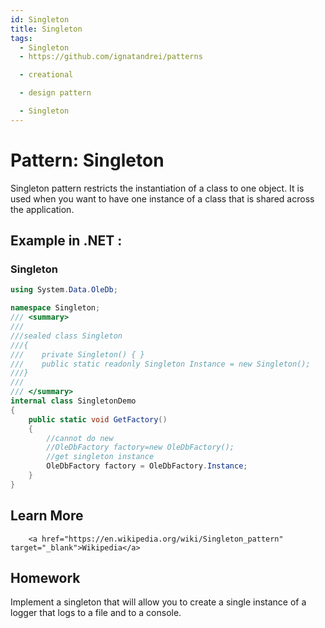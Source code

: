 ```yaml
---
id: Singleton
title: Singleton
tags:
  - Singleton
  - https://github.com/ignatandrei/patterns

  - creational

  - design pattern

  - Singleton
---
```


# Pattern:  Singleton

Singleton pattern restricts the instantiation of a class to one object. It is used when you want to have one instance of a class that is shared across the application.

## Example in .NET : 


###  Singleton
```csharp showLineNumbers title="Singleton example for Pattern Singleton"
using System.Data.OleDb;

namespace Singleton;
/// <summary>
/// 
///sealed class Singleton
///{
///    private Singleton() { }
///    public static readonly Singleton Instance = new Singleton();
///}
///
/// </summary>
internal class SingletonDemo
{
    public static void GetFactory()
    {
        //cannot do new
        //OleDbFactory factory=new OleDbFactory();
        //get singleton instance
        OleDbFactory factory = OleDbFactory.Instance;
    }
}

```


## Learn More


        <a href="https://en.wikipedia.org/wiki/Singleton_pattern" target="_blank">Wikipedia</a>

## Homework

Implement a singleton that will allow you to create a single instance of a logger that logs to a file and to a console.


